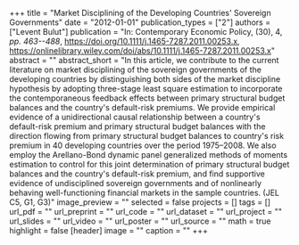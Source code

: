 +++
title = "Market Disciplining of the Developing Countries' Sovereign Governments"
date = "2012-01-01"
publication_types = ["2"]
authors = ["Levent Bulut"]
publication = "In: Contemporary Economic Policy, (30), 4, _pp. 463--488_, https://doi.org/10.1111/j.1465-7287.2011.00253.x, https://onlinelibrary.wiley.com/doi/abs/10.1111/j.1465-7287.2011.00253.x"
abstract = ""
abstract_short = "In this article, we contribute to the current literature on market disciplining of the sovereign governments of the developing countries by distinguishing both sides of the market discipline hypothesis by adopting three-stage least square estimation to incorporate the contemporaneous feedback effects between primary structural budget balances and the country's default-risk premiums. We provide empirical evidence of a unidirectional causal relationship between a country's default-risk premium and primary structural budget balances with the direction flowing from primary structural budget balances to country's risk premium in 40 developing countries over the period 1975–2008. We also employ the Arellano-Bond dynamic panel generalized methods of moments estimation to control for this joint determination of primary structural budget balances and the country's default-risk premium, and find supportive evidence of undisciplined sovereign governments and of nonlinearly behaving well-functioning financial markets in the sample countries. (JEL C5, G1, G3)"
image_preview = ""
selected = false
projects = []
tags = []
url_pdf = ""
url_preprint = ""
url_code = ""
url_dataset = ""
url_project = ""
url_slides = ""
url_video = ""
url_poster = ""
url_source = ""
math = true
highlight = false
[header]
image = ""
caption = ""
+++
